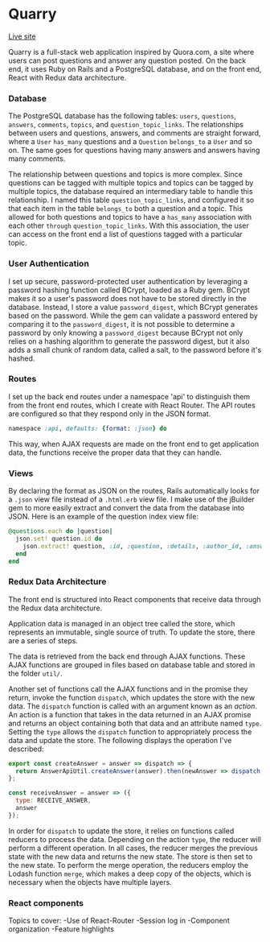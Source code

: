 # Quarry

[Live site](http://the-quarry.herokuapp.com)

Quarry is a full-stack web application inspired by Quora.com, a site where users can post questions and answer any question posted. On the back end, it uses Ruby on Rails and a PostgreSQL database, and on the front end, React with Redux data architecture.

### Database

The PostgreSQL database has the following tables: `users`, `questions`, `answers`, `comments`, `topics`, and `question_topic_links`. The relationships between users and questions, answers, and comments are straight forward, where a `User` `has_many` questions and a `Question` `belongs_to` a `User` and so on. The same goes for questions having many answers and answers having many comments.

The relationship between questions and topics is more complex. Since questions can be tagged with multiple topics and topics can be tagged by multiple topics, the database required an intermediary table to handle this relationship. I named this table `question_topic_links`, and configured it so that each item in the table `belongs_to` both a question and a topic. This allowed for both questions and topics to have a `has_many` association with each other `through` `question_topic_links`. With this association, the user can access on the front end a list of questions tagged with a particular topic.

### User Authentication

I set up secure, password-protected user authentication by leveraging a password hashing function called BCrypt, loaded as a Ruby gem. BCrypt makes it so a user's password does not have to be stored directly in the database. Instead, I store a value `password_digest`, which BCrypt generates based on the password. While the gem can validate a password entered by comparing it to the `password_digest`, it is not possible to determine a password by only knowing a `password_digest` because BCrypt not only relies on a hashing algorithm to generate the password digest, but it also adds a small chunk of random data, called a salt, to the password before it's hashed.


### Routes

I set up the back end routes under a namespace 'api' to distinguish them from the front end routes, which I create with React Router. The API routes are configured so that they respond only in the JSON format.

```ruby
namespace :api, defaults: {format: :json} do
```
This way, when AJAX requests are made on the front end to get application data, the functions receive the proper data that they can handle.

### Views

By declaring the format as JSON on the routes, Rails automatically looks for a `.json` view file instead of a `.html.erb` view file. I make use of the jBuilder gem to more easily extract and convert the data from the database into JSON. Here is an example of the question index view file:

```ruby
@questions.each do |question|
  json.set! question.id do
    json.extract! question, :id, :question, :details, :author_id, :answers, :topics
  end
end
```

### Redux Data Architecture

The front end is structured into React components that receive data through the Redux data architecture.

Application data is managed in an object tree called the store, which represents an immutable, single source of truth. To update the store, there are a series of steps.

The data is retrieved from the back end through AJAX functions. These AJAX functions are grouped in files based on database table and stored in the folder `util/`.

Another set of functions call the AJAX functions and in the promise they return, invoke the function `dispatch`, which updates the store with the new data. The `dispatch` function is called with an argument known as an *action*. An action is a function that takes in the data returned in an AJAX promise and returns an object containing both that data and an attribute named `type`. Setting the `type` allows the `dispatch` function to appropriately process the data and update the store. The following displays the operation I've described:

```javascript
export const createAnswer = answer => dispatch => {
  return AnswerApiUtil.createAnswer(answer).then(newAnswer => dispatch(receiveAnswer(newAnswer)));
};

const receiveAnswer = answer => ({
  type: RECEIVE_ANSWER,
  answer
});
```

In order for `dispatch` to update the store, it relies on functions called reducers to process the data. Depending on the action `type`, the reducer will perform a different operation. In all cases, the reducer merges the previous state with the new data and returns the new state. The store is then set to the new state. To perform the merge operation, the reducers employ the Lodash function `merge`, which makes a deep copy of the objects, which is necessary when the objects have multiple layers.

### React components

Topics to cover:
-Use of React-Router
-Session log in
-Component organization
-Feature highlights
